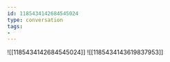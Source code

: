 ```yaml
---
id: 1185434142684545024
type: conversation
tags:
- 
---
```

![[1185434142684545024]]
![[1185434143619837953]]

